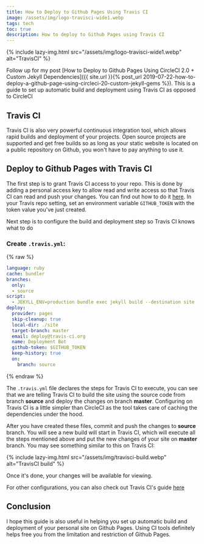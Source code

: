 ```yaml
---
title: How to Deploy to Github Pages Using Travis CI
image: /assets/img/logo-travisci-wide1.webp
tags: tech
toc: true
description: How to deploy to Github Pages using Travis CI
---
```


{% include lazy-img.html src="/assets/img/logo-travisci-wide1.webp" alt="TravisCI" %}

Follow up for my post [How to Deploy to Github Pages Using CircleCI 2.0 + Custom Jekyll Dependencies]({{ site.url }}{% post_url 2019-07-22-how-to-deploy-a-github-page-using-circleci-20-custom-jekyll-gems %}). This is a guide to set up automatic build and deployment using Travis CI as opposed to CircleCI

<!--more-->

## Travis CI
Travis CI is also very  powerful continuous integration tool, which allows rapid builds and deployment of your projects.  Open source projects are supported and get free builds so as long as your static website is located on a public repository on Github, you won't have to pay anything to use it.

## Deploy to Github Pages with Travis CI
The first step is to grant Travis CI access to your repo. This is done by adding a personal access key to allow read and write access so that Travis CI can read and push your changes. You can find out how to do it [here](https://help.github.com/en/articles/creating-a-personal-access-token-for-the-command-line). In your Travis repo setting, set an environment variable `GITHUB_TOKEN` with the token value you've just created.

Next step is to configure the build and deployment step so Travis CI knows what to do
### Create  `.travis.yml`:

{% raw %}
```yaml
language: ruby
cache: bundler
branches:
  only:
  - source
script:
  - JEKYLL_ENV=production bundle exec jekyll build --destination site
deploy:
  provider: pages
  skip-cleanup: true
  local-dir: ./site
  target-branch: master
  email: deploy@travis-ci.org
  name: Deployment Bot
  github-token: $GITHUB_TOKEN
  keep-history: true
  on:
    branch: source
```
{% endraw %}

The `.travis.yml` file declares the steps for Travis CI to execute, you can see that we are telling Travis CI to build the site using the source code from branch **source** and deploy the changes on branch **master**. Configuring on Travis CI is a little simpler than CircleCI as the tool takes care of caching the dependencies under the hood. 

After you have created these files, commit and push the changes to **source** branch. You will see a new build will start in Travis CI, which will execute all the steps mentioned above and put the new changes of your site on **master** branch. You may see something similar to this on Travis CI:

{% include lazy-img.html src="/assets/img/travisci-build.webp" alt="TravisCI build" %}

Once it's done, your changes will be available for viewing.

For other configurations, you can also check out Travis CI's guide [here](https://docs.travis-ci.com/user/deployment/pages/)


## Conclusion
I hope this guide is also useful in helping you set up automatic build and deployment of your personal site on Github Pages. Using CI tools definitely helps free you from the limitation and restriction of Github Pages.